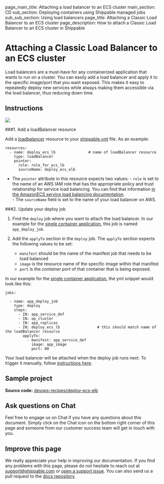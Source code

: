 page_main_title: Attaching a load balancer to an ECS cluster
main_section: CD
sub_section: Deploying containers using Shippable managed jobs
sub_sub_section: Using load balancers
page_title: Attaching a Classic Load Balancer to an ECS cluster
page_description: How to attach a Classic Load Balancer to an ECS cluster in Shippable

# Attaching a Classic Load Balancer to an ECS cluster

Load balancers are a must-have for any containerized application that wants to run on a cluster.
You can easily add a load balancer and apply it to the specific image/port that you want exposed. This makes it easy to repeatedly deploy new services while always making them accessible via the load balancer, thus reducing down time.

## Instructions

<img src="/images/deploy/usecases/deploy_ecs_lb.png"/>

###1. Add a loadBalancer resource

Add a [loadbalancer](/platform/workflow/resource/loadbalancer/#loadbalancer) resource to your [shippable.yml](/platform/tutorial/workflow/shippable-yml/) file. As an example:

```
resources:
  - name: deploy_ecs_lb               # name of loadBalancer resource
    type: loadBalancer                
    pointer:
      role: role_for_ecs_lb
      sourceName: deploy_ecs_elb
```

* The `pointer` attribute in this resource expects two values:
      - `role` is set to the name of an AWS IAM role that has the appropriate policy and trust relationship for service load balancing.  You can find that information [in the AmazonECS service load balancing documentation](http://docs.aws.amazon.com/AmazonECS/latest/developerguide/service-load-balancing.html).  
      - The `sourceName` field is set to the name of your load balancer on AWS.


###2. Update your deploy job

1. Find the `deploy` job where you want to attach the load balancer. In our example for the [single container application](/deploy/continuous-delivery-single-container-docker-application/), this job is named `app_deploy_job`.

2. Add the `applyTo` section in the `deploy` job. The `applyTo` section expects the following values to be set:

      - `manifest` should be the name of the manifest job that needs to be load balanced
      - `image` is the resource name of the specific image within that manifest
      - `port` is the *container port* of that container that is being exposed.

In our example for the [single container application](/deploy/continuous-delivery-single-container-docker-application/), the yml snippet would look like this:

```
jobs:

  - name: app_deploy_job
    type: deploy
    steps:
      - IN: app_service_def
      - IN: op_cluster
      - IN: app_replicas
      - IN: deploy_ecs_lb                 # this should match name of the loadBalancer resource
        applyTo:
          - manifest: app_service_def
            image: app_image
            port: 80
```

Your load balancer will be attached when the deploy job runs next. To trigger it manually, follow [instructions here](/platform/workflow/job/overview/#when-does-a-job-execute).

## Sample project
**Source code:** [devops-recipes/deploy-ecs-elb](https://github.com/devops-recipes/deploy-ecs-lb)

## Ask questions on Chat

Feel free to engage us on Chat if you have any questions about this document. Simply click on the Chat icon on the bottom right corner of this page and someone from our customer success team will get in touch with you.

## Improve this page

We really appreciate your help in improving our documentation. If you find any problems with this page, please do not hesitate to reach out at [support@shippable.com](mailto:support@shippable.com) or [open a support issue](https://www.github.com/Shippable/support/issues). You can also send us a pull request to the [docs repository](https://www.github.com/Shippable/docs).
